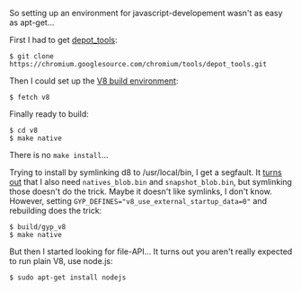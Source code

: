 So setting up an environment for javascript-developement wasn't as easy as apt-get...

First I had to get [depot_tools](http://dev.chromium.org/developers/how-tos/install-depot-tools):
```
$ git clone https://chromium.googlesource.com/chromium/tools/depot_tools.git
```

Then I could set up the [V8 build environment](https://github.com/v8/v8/wiki/Using%20Git):
```
$ fetch v8
```

Finally ready to build:
```
$ cd v8
$ make native
```

There is no `make install`...

Trying to install by symlinking d8 to /usr/local/bin, I get a segfault. It 
[turns out](https://groups.google.com/forum/#!topic/v8-users/3fQiwMi6_jc)
that I also need `natives_blob.bin` and `snapshot_blob.bin`, but
symlinking those doesn't do the trick. Maybe it doesn't like symlinks,
I don't know. However, setting `GYP_DEFINES="v8_use_external_startup_data=0"`
and rebuilding does the trick:
```
$ build/gyp_v8
$ make native
```

But then I started looking for file-API... It turns out you aren't really expected to run plain V8, use node.js:
```
$ sudo apt-get install nodejs
```
